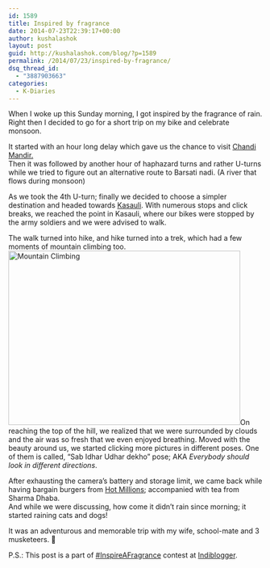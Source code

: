 ```yaml
---
id: 1589
title: Inspired by fragrance
date: 2014-07-23T22:39:17+00:00
author: kushalashok
layout: post
guid: http://kushalashok.com/blog/?p=1589
permalink: /2014/07/23/inspired-by-fragrance/
dsq_thread_id:
  - "3887903663"
categories:
  - K-Diaries
---
```

<span class="fbPhotoCaptionText">When I woke up this Sunday morning, I got inspired by the fragrance of rain. Right then I decided to go for a short trip on my bike and celebrate monsoon.</p> 

<p>
  It started with an hour long delay which gave us the chance to visit <a title="Wiki link" href="http://en.wikipedia.org/wiki/Chandi_Mandir" target="_blank">Chandi Mandir. </a><br /> Then it was followed by another hour of haphazard turns and rather U-turns while we tried to figure out an alternative route to Barsati nadi. (A river that flows during monsoon)
</p>

<p>
  As we took the 4th U-turn; finally we decided to choose a simpler destination and headed towards <a title="Wiki link for kasauli" href="http://en.wikipedia.org/wiki/Kasauli" target="_blank">Kasauli</a>. With numerous stops and click breaks, we reached the point in Kasauli, where our bikes were stopped by the army soldiers and we were advised to walk.
</p>

<p>
  The walk turned into hike, and hike turned into a trek, which had a few moments of mountain climbing too.<br /> <a href="http://34.229.211.245/wp-content/uploads/2014/07/tl01.jpg"><img class="aligncenter size-large wp-image-1590" src="http://34.229.211.245/wp-content/uploads/2014/07/tl01-1024x768.jpg" alt="Mountain Climbing" width="460" height="345" srcset="http://blog.kushalashok.com/wp-content/uploads/2014/07/tl01-1024x768.jpg 1024w, http://blog.kushalashok.com/wp-content/uploads/2014/07/tl01-300x225.jpg 300w, http://blog.kushalashok.com/wp-content/uploads/2014/07/tl01-768x576.jpg 768w" sizes="(max-width: 460px) 100vw, 460px" /></a>On reaching the top of the hill, we realized that we were surrounded by clouds and the air was so fresh that we even enjoyed breathing. Moved with the beauty around us, we started clicking more pictures in different poses. One of them is called, &#8220;Sab Idhar Udhar dekho&#8221; pose; AKA <em>Everybody should look in different directions</em>. </span>
</p>

<p>
  <span class="fbPhotoCaptionText">After exhausting the camera&#8217;s battery and storage limit, we came back while having bargain burgers from <a title="Official Website of Hot Millions" href="http://hotmillions.biz/" target="_blank">Hot Millions</a>; accompanied with tea from Sharma Dhaba.<br /> And while we were discussing, how come it didn&#8217;t rain since morning; it started raining cats and dogs!</p> 
  
  <p>
    It was an adventurous and memorable trip with my wife, school-mate and 3 musketeers. 🙂
  </p>
  
  <p>
    P.S.: This post is a part of <a title="Godrej Aer Website" href="www.godrejaer.com" target="_blank">#InspireAFragrance</a> contest at <a title="Indiblogger website" href="http://www.indiblogger.in/topic.php?topic=114" target="_blank">Indiblogger</a>.<br /> </span>
  </p>